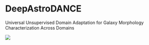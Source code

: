 # DeepAstroDANCE
Universal Unsupervised Domain Adaptation for Galaxy Morphology Characterization Across Domains

![](images/astro_dance.png=50x)
